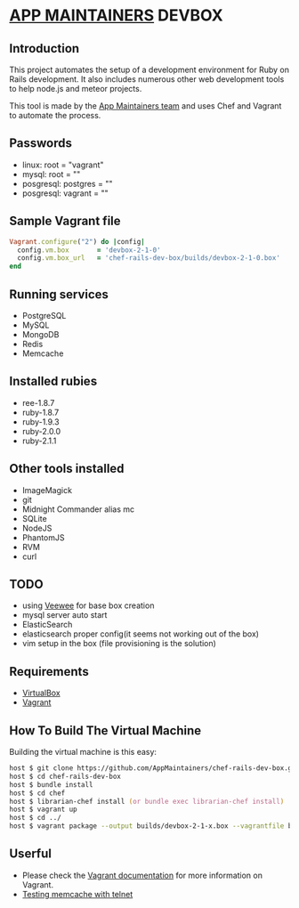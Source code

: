 # [APP MAINTAINERS](http://AppMaintainers.com) DEVBOX

## Introduction
This project automates the setup of a development environment for Ruby on Rails development. It also includes numerous other web development tools to help node.js and meteor projects.

This tool is made by the [App Maintainers team](http://AppMaintainers.com) and uses Chef and Vagrant to automate the process.

## Passwords
- linux: root = "vagrant"
- mysql: root = ""
- posgresql: postgres = ""
- posgresql: vagrant = ""

## Sample Vagrant file
```ruby
Vagrant.configure("2") do |config|
  config.vm.box       = 'devbox-2-1-0'
  config.vm.box_url   = 'chef-rails-dev-box/builds/devbox-2-1-0.box'
end
```

## Running services
- PostgreSQL
- MySQL
- MongoDB
- Redis
- Memcache

## Installed rubies
- ree-1.8.7
- ruby-1.8.7
- ruby-1.9.3
- ruby-2.0.0
- ruby-2.1.1
 
## Other tools installed
- ImageMagick
- git
- Midnight Commander alias mc
- SQLite
- NodeJS
- PhantomJS
- RVM
- curl

## TODO
- using [Veewee](https://github.com/jedi4ever/veewee) for base box creation
- mysql server auto start
- ElasticSearch
- elasticsearch proper config(it seems not working out of the box)
- vim setup in the box (file provisioning is the solution)

## Requirements

* [VirtualBox](https://www.virtualbox.org)
* [Vagrant](http://vagrantup.com)

## How To Build The Virtual Machine

Building the virtual machine is this easy:

```zsh
host $ git clone https://github.com/AppMaintainers/chef-rails-dev-box.git
host $ cd chef-rails-dev-box
host $ bundle install
host $ cd chef
host $ librarian-chef install (or bundle exec librarian-chef install)
host $ vagrant up
host $ cd ../
host $ vagrant package --output builds/devbox-2-1-x.box --vagrantfile builds/Vagrantfile
```

## Userful
- Please check the [Vagrant documentation](http://vagrantup.com/v1/docs/index.html) for more information on Vagrant.
- [Testing memcache with telnet](https://wincent.com/wiki/testing_memcached_with_telnet)
